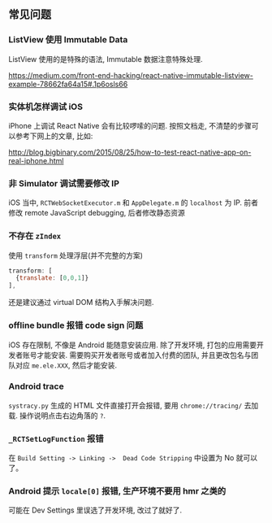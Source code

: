 
常见问题
----

### ListView 使用 Immutable Data

ListView 使用的是特殊的语法, Immutable 数据注意特殊处理.

https://medium.com/front-end-hacking/react-native-immutable-listview-example-78662fa64a15#.1p6osls66

### 实体机怎样调试 iOS

iPhone 上调试 React Native 会有比较啰嗦的问题.
按照文档走, 不清楚的步骤可以参考下网上的文章, 比如:

http://blog.bigbinary.com/2015/08/25/how-to-test-react-native-app-on-real-iphone.html

### 非 Simulator 调试需要修改 IP

iOS 当中, `RCTWebSocketExecutor.m` 和 `AppDelegate.m` 的 `localhost` 为 IP.
前者修改 remote JavaScript debugging, 后者修改静态资源

### 不存在 `zIndex`

使用 `transform` 处理浮层(并不完整的方案)

```js
transform: [
  {translate: [0,0,1]}
],
```

还是建议通过 virtual DOM 结构入手解决问题.

### offline bundle 报错 code sign 问题

iOS 存在限制, 不像是 Android 能随意安装应用. 除了开发环境, 打包的应用需要开发者账号才能安装.
需要购买开发者账号或者加入付费的团队, 并且更改包名与团队对应 `me.ele.XXX`, 然后才能安装.

### Android trace

`systracy.py` 生成的 HTML 文件直接打开会报错, 要用 `chrome://tracing/` 去加载.
操作说明点击右边角落的 `?`.

### `_RCTSetLogFunction` 报错

在 `Build Setting -> Linking ->  Dead Code Stripping` 中设置为 No 就可以了。

### Android 提示 `locale[0]` 报错, 生产环境不要用 hmr 之类的

可能在 Dev Settings 里误选了开发环境, 改过了就好了.
